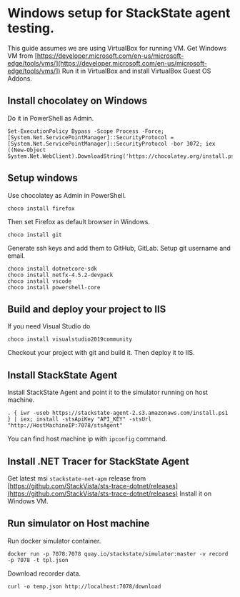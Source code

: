 # Windows setup for StackState agent testing.
This guide assumes we are using VirtualBox for running VM.
Get Windows VM from [https://developer.microsoft.com/en-us/microsoft-edge/tools/vms/](https://developer.microsoft.com/en-us/microsoft-edge/tools/vms/])
Run it in VirtualBox and install VirtualBox Guest OS Addons.

## Install chocolatey on Windows
Do it in PowerShell as Admin.
```
Set-ExecutionPolicy Bypass -Scope Process -Force; [System.Net.ServicePointManager]::SecurityProtocol = [System.Net.ServicePointManager]::SecurityProtocol -bor 3072; iex ((New-Object System.Net.WebClient).DownloadString('https://chocolatey.org/install.ps1'))
```

## Setup windows
Use chocolatey as Admin in PowerShell.

```
choco install firefox
```
Then set Firefox as default browser in Windows.

```
choco install git 
```
Generate ssh keys and add them to GitHub, GitLab. Setup git username and email.

```
choco install dotnetcore-sdk 
choco install netfx-4.5.2-devpack
choco install vscode 
choco install powershell-core
```

## Build and deploy your project to IIS

If you need Visual Studio do
```
choco install visualstudio2019community
```

Checkout your project with git and build it.
Then deploy it to IIS.

## Install StackState Agent

Install StackState Agent and point it to the simulator running on host machine.
```
. { iwr -useb https://stackstate-agent-2.s3.amazonaws.com/install.ps1 } | iex; install -stsApiKey "API_KEY" -stsUrl "http://HostMachineIP:7078/stsAgent"
```
You can find host machine ip with `ipconfig` command.

## Install .NET Tracer for StackState Agent

Get latest msi `stackstate-net-apm` release from [https://github.com/StackVista/sts-trace-dotnet/releases](https://github.com/StackVista/sts-trace-dotnet/releases)
Install it on Windows VM.

## Run simulator on Host machine

Run docker simulator container.
```
docker run -p 7078:7078 quay.io/stackstate/simulator:master -v record -p 7078 -t tpl.json
```

Download recorder data.
```
curl -o temp.json http://localhost:7078/download
```
